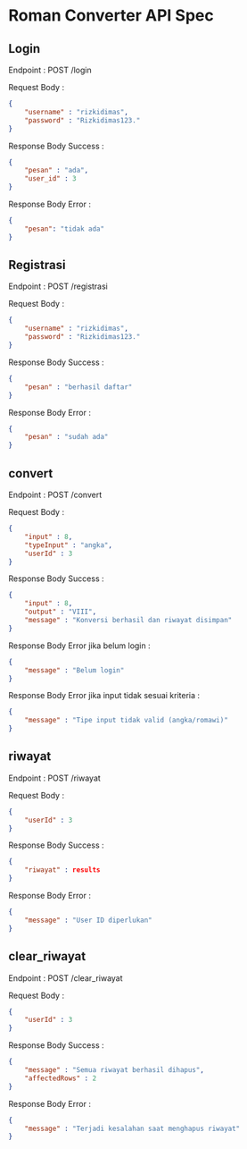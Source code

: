 # Roman Converter API Spec

## Login
Endpoint : POST /login

Request Body :
```json
{
    "username" : "rizkidimas",
    "password" : "Rizkidimas123."
}
```

Response Body Success :
```json
{
    "pesan" : "ada",
    "user_id" : 3
}
```

Response Body Error :
```json
{
    "pesan": "tidak ada"
}
```

## Registrasi
Endpoint : POST /registrasi

Request Body :
```json
{
    "username" : "rizkidimas",
    "password" : "Rizkidimas123."
}
```

Response Body Success :
```json
{
    "pesan" : "berhasil daftar"
}
```

Response Body Error :
```json
{
    "pesan" : "sudah ada"
}
```

## convert
Endpoint : POST /convert

Request Body :
```json
{
    "input" : 8,
    "typeInput" : "angka",
    "userId" : 3
}
```
Response Body Success :
```json
{
    "input" : 8,
    "output" : "VIII",
    "message" : "Konversi berhasil dan riwayat disimpan"
}
```

Response Body Error jika belum login :
```json
{
    "message" : "Belum login"
}
```

Response Body Error jika input tidak sesuai kriteria :
```json
{
    "message" : "Tipe input tidak valid (angka/romawi)"
}
```

## riwayat
Endpoint : POST /riwayat

Request Body :
```json
{
    "userId" : 3
}
```

Response Body Success :
```json
{
    "riwayat" : results
}
```

Response Body Error :
```json
{
    "message" : "User ID diperlukan"
}
```

## clear_riwayat
Endpoint : POST /clear_riwayat

Request Body :
```json
{
    "userId" : 3
}
```

Response Body Success :
```json
{
    "message" : "Semua riwayat berhasil dihapus",
    "affectedRows" : 2
}
```

Response Body Error :
```json
{
    "message" : "Terjadi kesalahan saat menghapus riwayat"
}
```